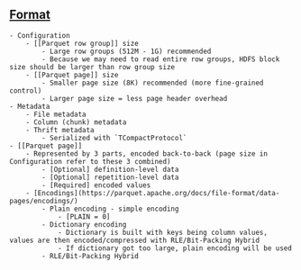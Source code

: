 ## [Format](https://parquet.apache.org/docs/file-format/configurations/)
	- Configuration
		- [[Parquet row group]] size
			- Large row groups (512M - 1G) recommended
			- Because we may need to read entire row groups, HDFS block size should be larger than row group size
		- [[Parquet page]] size
			- Smaller page size (8K) recommended (more fine-grained control)
			- Larger page size = less page header overhead
	- Metadata
		- File metadata
		- Column (chunk) metadata
		- Thrift metadata
			- Serialized with `TCompactProtocol`
	- [[Parquet page]]
		- Represented by 3 parts, encoded back-to-back (page size in Configuration refer to these 3 combined)
			- [Optional] definition-level data
			- [Optional] repetition-level data
			- [Required] encoded values
		- [Encodings](https://parquet.apache.org/docs/file-format/data-pages/encodings/)
			- Plain encoding - simple encoding
				- [PLAIN = 0]
			- Dictionary encoding
				- Dictionary is built with keys being column values, values are then encoded/compressed with RLE/Bit-Packing Hybrid
				- If dictionary got too large, plain encoding will be used
			- RLE/Bit-Packing Hybrid
